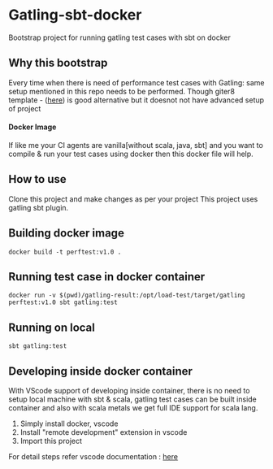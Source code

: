 # Gatling-sbt-docker

Bootstrap project for running gatling test cases with sbt on docker

## Why this bootstrap
Every time when there is need of performance test cases with Gatling: same setup mentioned in this repo needs to be performed. Though giter8 template - ([here](https://gatling.io/docs/current/extensions/giter8_template/#g8-template)) is good alternative but it doesnot not have advanced setup of project

#### Docker Image
If like me your CI agents are vanilla[without scala, java, sbt] and you want to compile & run your test cases using docker then this docker file will help.
## How to use
Clone this project and make changes as per your project
This project uses gatling sbt plugin.   

## Building docker image  
```docker build -t perftest:v1.0 .```

## Running test case in docker container  
```docker run -v $(pwd)/gatling-result:/opt/load-test/target/gatling perftest:v1.0 sbt gatling:test ```
## Running on local
```sbt gatling:test```

## Developing inside docker container

With VScode support of developing inside container, there is no need to setup local machine with sbt & scala, gatling test cases can be built inside container and also with scala metals we get full IDE support for scala lang.  

1. Simply install docker, vscode
2. Install "remote development" extension in vscode
3. Import this project

For detail steps refer vscode documentation : [here](https://code.visualstudio.com/docs/remote/containers)
 



